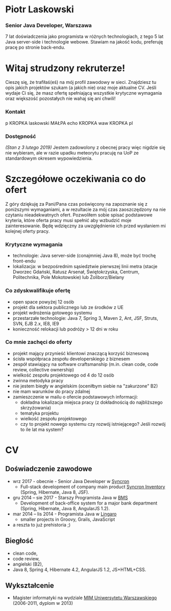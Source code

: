 # Piotr Laskowski

### Senior Java Developer, Warszawa

7 lat doświadczenia jako programista w różnych technologiach, z tego 5 lat Java server-side i technologie webowe. Stawiam na jakość kodu, preferuję pracę po stronie back-endu.

# Witaj strudzony rekruterze!
Cieszę się, że trafiłaś(eś) na mój profil zawodowy w sieci. Znajdziesz tu opis jakich projektów szukam (a jakich nie) oraz moje aktualne CV. Jeśli wydaje Ci się, że masz ofertę spełniającą wszystkie krytyczne wymagania oraz większość pozostałych nie wahaj się ani chwili!

### Kontakt
p KROPKA laskowski MAŁPA echo KROPKA waw KROPKA pl

### Dostępność
*(Stan z 3 lutego 2019)* Jestem zadowolony z obecnej pracy więc nigdzie się nie wybieram, ale w razie upadku meteorytu pracuję na UoP ze standardowym okresem wypowiedzienia.

# Szczegółowe oczekiwania co do ofert
Z góry dziękuję za Pani/Pana czas poświęcony na zapoznanie się z poniższymi wymaganiami, a w rezultacie za mój czas zaoszczędzony na nie czytaniu nieadekwatnych ofert.
Pozwoliłem sobie spisać podstawowe kryteria, które oferta pracy musi spełnić aby wzbudzić moje zainteresowanie. Będę wdzięczny za uwzględnienie ich przed wysłaniem mi kolejnej oferty pracy.

### Krytyczne wymagania
- technologie: Java server-side (conajmniej Java 8), może być trochę front-endu
- lokalizacja: w bezpośrednim sąsiedztwie pierwszej linii metra (stacje Dworzec Gdański, Ratusz Arsenał, Świętokrzyska, Centrum, Politechnika, Pole Mokotowskie) lub Żoliborz/Bielany

### Co zdyskwalifikuje ofertę
- open space powyżej 12 osób
- projekt dla sektora publicznego lub ze środków z UE
- projekt wdrożenia gotowego systemu
- przestarzałe technologie: Java 7, Spring 3, Maven 2, Ant, JSF, Struts, SVN, EJB 2.x, IE8, IE9
- konieczność relokacji lub podróży > 12 dni w roku

### Co mnie zachęci do oferty
- projekt mający przynieść klientowi znaczącą korzyść biznesową
- ścisła współpraca zespołu developerskiego z biznesem
- zespół stawiający na software craftsmanship (m.in. clean code, code review, collective ownership)
- wielkość zespołu projektowego od 4 do 12 osób
- zwinna metodyka pracy
- nie jestem biegły w angielskim (oceniłbym siebie na "zakurzone" B2)
- nie mam warunków do pracy zdalnej
- zamieszczenie w mailu o ofercie podstawowych informacji:
  - dokładna lokalizacja miejsca pracy (z dokładnością do najbliższego skrzyżowania)
  - tematyka projektu
  - wielkość zespołu projektowego 
  - czy to projekt nowego systemu czy rozwój istniejącego? Jeśli rozwój to ile lat ma system?
  
# CV
  
## Doświadczenie zawodowe
- wrz 2017 - obecnie - Senior Java Developer w [Syncron](https://www.syncron.com/)
  - Full-stack development of company main product [Syncron Inventory](https://www.syncron.com/solutions/inventory-management/) (Spring, Hibernate, Java 8, JSF).
- gru 2014 – sie 2017 - Starszy Programista Java w [BMS](https://bms.com.pl/)
  - Development of back-office system for a major bank department (Spring, Hibernate, Java 8, AngularJS 1.2).
- mar 2014 – lis 2014 - Programista Java w [Lingaro](https://lingarogroup.com/)
  - smaller projects in Groovy, Grails, JavaScript
- a reszta to już prehistoria ;)

## Biegłość
- clean code,
- code review, 
- angielski (B2),
- Java 8, Spring 4, Hibernate 4.2, AngularJS 1.2, JS+HTML+CSS.

## Wykształcenie
- Magister informatyki na wydziale [MIM Uniwersytetu Warszawskiego](https://www.mimuw.edu.pl/) (2006-2011, dyplom w 2013)
